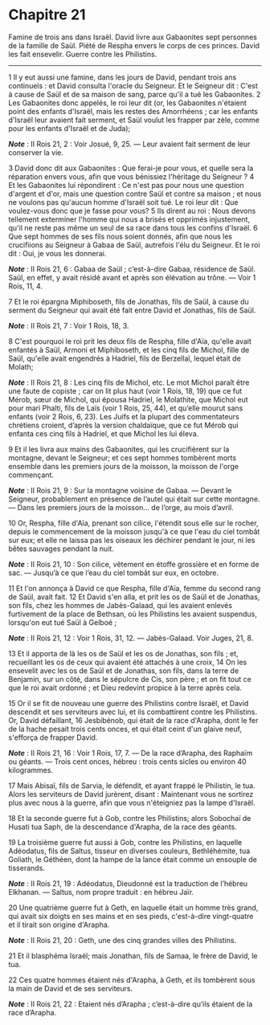 # Chapitre 21

Famine de trois ans dans Israël.
David livre aux Gabaonites sept personnes de la famille de Saül.
Piété de Respha envers le corps de ces princes.
David les fait ensevelir.
Guerre contre les Philistins.

***

1 Il y eut aussi une famine, dans les jours de David, pendant trois ans continuels : et David consulta l'oracle du Seigneur. Et le Seigneur dit : C'est à cause de Saül et de sa maison de sang, parce qu'il a tué les Gabaonites. 2 Les Gabaonites donc appelés, le roi leur dit (or, les Gabaonites n'étaient point des enfants d'Israël, mais les restes des Amorrhéens ; car les enfants d'Israël leur avaient fait serment, et Saül voulut les frapper par zèle, comme pour les enfants d'Israël et de Juda);

***Note*** :  II Rois 21, 2 : Voir Josué, 9, 25. ― Leur avaient fait serment de leur conserver la vie.

3 David donc dit aux Gabaonites : Que ferai-je pour vous, et quelle sera la réparation envers vous, afin que vous bénissiez l'héritage du Seigneur ? 4 Et les Gabaonites lui répondirent : Ce n'est pas pour nous une question d'argent et d'or, mais une question contre Saül et contre sa maison ; et nous ne voulons pas qu'aucun homme d'Israël soit tué. Le roi leur dit : Que voulez-vous donc que je fasse pour vous? 5 Ils dirent au roi : Nous devons tellement exterminer l'homme qui nous a brisés et opprimés injustement, qu'il ne reste pas même un seul de sa race dans tous les confins d'Israël. 6 Que sept hommes de ses fils nous soient donnés, afin que nous les crucifiions au Seigneur à Gabaa de Saül, autrefois l'élu du Seigneur. Et le roi dit : Oui, je vous les donnerai.

***Note*** :  II Rois 21, 6 : Gabaa de Saül ; c’est-à-dire Gabaa, résidence de Saül. Saül, en effet, y avait résidé avant et après son élévation au trône. ― Voir 1 Rois, 11, 4.


7 Et le roi épargna Miphiboseth, fils de Jonathas, fils de Saül, à cause du serment du Seigneur qui avait été fait entre David et Jonathas, fils de Saül.

***Note*** :  II Rois 21, 7 : Voir 1 Rois, 18, 3.

8 C'est pourquoi le roi prit les deux fils de Respha, fille d'Aïa, qu'elle avait enfantés à Saül, Armoni et Miphiboseth, et les cinq fils de Michol, fille de Saül, qu'elle avait engendrés à Hadriel, fils de Berzellaï, lequel était de Molath;

***Note*** :  II Rois 21, 8 : Les cinq fils de Michol, etc. Le mot Michol paraît être une faute de copiste ; car on lit plus haut (voir 1 Rois, 18, 19) que ce fut Mérob, sœur de Michol, qui épousa Hadriel, le Molathite, que Michol eut pour mari Phalti, fils de Laïs (voir 1 Rois, 25, 44), et qu’elle mourut sans enfants (voir 2 Rois, 6, 23). Les Juifs et la plupart des commentateurs chrétiens croient, d’après la version chaldaïque, que ce fut Mérob qui enfanta ces cinq fils à Hadriel, et que Michol les lui éleva.

9 Et il les livra aux mains des Gabaonites, qui les crucifièrent sur la montagne, devant le Seigneur; et ces sept hommes tombèrent morts ensemble dans les premiers jours de la moisson, la moisson de l'orge commençant.

***Note*** :  II Rois 21, 9 : Sur la montagne voisine de Gabaa. ― Devant le Seigneur, probablement en présence de l’autel qui était sur cette montagne. ― Dans les premiers jours de la moisson… de l’orge, au mois d’avril.


10 Or, Respha, fille d'Aïa, prenant son cilice, l'étendit sous elle sur le rocher, depuis le commencement de la moisson jusqu'à ce que l'eau du ciel tombât sur eux; et elle ne laissa pas les oiseaux les déchirer pendant le jour, ni les bêtes sauvages pendant la nuit.

***Note*** :  II Rois 21, 10 : Son cilice, vêtement en étoffe grossière et en forme de sac. ― Jusqu’à ce que l’eau du ciel tombât sur eux, en octobre.

11 Et l'on annonça à David ce que Respha, fille d'Aïa, femme du second rang de Saül, avait fait. 12 Et David s'en alla, et prit les os de Saül et de Jonathas, son fils, chez les hommes de Jabès-Galaad, qui les avaient enlevés furtivement de la place de Bethsan, où les Philistins les avaient suspendus, lorsqu'on eut tué Saül à Gelboé ;

***Note*** :  II Rois 21, 12 : Voir 1 Rois, 31, 12. ― Jabès-Galaad. Voir Juges, 21, 8.

13 Et il apporta de là les os de Saül et les os de Jonathas, son fils ; et, recueillant les os de ceux qui avaient été attachés à une croix, 14 On les ensevelit avec les os de Saül et de Jonathas, son fils, dans la terre de Benjamin, sur un côté, dans le sépulcre de Cis, son père ; et on fit tout ce que le roi avait ordonné ; et Dieu redevint propice à la terre après cela.


15 Or il se fit de nouveau une guerre des Philistins contre Israël, et David descendit et ses serviteurs avec lui, et ils combattirent contre les Philistins. Or, David défaillant, 16 Jesbibénob, qui était de la race d'Arapha, dont le fer de la hache pesait trois cents onces, et qui était ceint d'un glaive neuf, s'efforça de frapper David.

***Note*** :  II Rois 21, 16 : Voir 1 Rois, 17, 7. ― De la race d’Arapha, des Raphaïm ou géants. ― Trois cent onces, hébreu : trois cents sicles ou environ 40 kilogrammes.

17 Mais Abisaï, fils de Sarvia, le défendit, et ayant frappé le Philistin, le tua. Alors les serviteurs de David jurèrent, disant : Maintenant vous ne sortirez plus avec nous à la guerre, afin que vous n'éteigniez pas la lampe d'Israël.


18 Et la seconde guerre fut à Gob, contre les Philistins; alors Sobochaï de Husati tua Saph, de la descendance d'Arapha, de la race des géants.


19 La troisième guerre fut aussi à Gob, contre les Philistins, en laquelle Adéodatus, fils de Saltus, tisseur en diverses couleurs, Bethléhémite, tua Goliath, le Géthéen, dont la hampe de la lance était comme un ensouple de tisserands.

***Note*** :  II Rois 21, 19 : Adéodatus, Dieudonné est la traduction de l’hébreu Elkhanan. ― Saltus, nom propre traduit : en hébreu Jaïr.


20 Une quatrième guerre fut à Geth, en laquelle était un homme très grand, qui avait six doigts en ses mains et en ses pieds, c'est-à-dire vingt-quatre et il tirait son origine d'Arapha.

***Note*** :  II Rois 21, 20 : Geth, une des cinq grandes villes des Philistins.

21 Et il blasphéma Israël; mais Jonathan, fils de Samaa, le frère de David, le tua.


22 Ces quatre hommes étaient nés d'Arapha, à Geth, et ils tombèrent sous la main de David et de ses serviteurs.

***Note*** :  II Rois 21, 22 : Etaient nés d’Arapha ; c’est-à-dire qu’ils étaient de la race d’Arapha.

